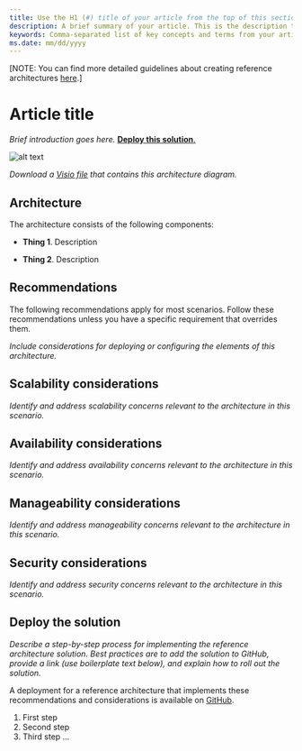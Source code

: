 ```yaml
---
title: Use the H1 (#) title of your article from the top of this section. Both titles should be identical. Maximum recommended length is 60 characters
description: A brief summary of your article. This is the description that appears in search engine results. Maximum recommended length is 150-160 characters
keywords: Comma-separated list of key concepts and terms from your article (optional).
ms.date: mm/dd/yyyy
---
```


[NOTE: You can find more detailed guidelines about creating reference architectures [here](../reference-architectures.md).]

# Article title

_Brief introduction goes here._ [**Deploy this solution**.](#deploy-the-solution)

![alt text](./media/folder_name/architecture-diagram.png)

_Download a [Visio file](https://arch-center.azureedge.net/cdn/architecture.vsdx) that contains this architecture diagram._

## Architecture

The architecture consists of the following components:

- **Thing 1**. Description

- **Thing 2**. Description

## Recommendations

The following recommendations apply for most scenarios. Follow these recommendations unless you have a specific requirement that overrides them.

_Include considerations for deploying or configuring the elements of this architecture._

## Scalability considerations

_Identify and address scalability concerns relevant to the architecture in this scenario._

## Availability considerations

_Identify and address availability concerns relevant to the architecture in this scenario._

## Manageability considerations

_Identify and address manageability concerns relevant to the architecture in this scenario._

## Security considerations

_Identify and address security concerns relevant to the architecture in this scenario._

## Deploy the solution

_Describe a step-by-step process for implementing the reference architecture solution. Best practices are to add the solution to GitHub, provide a link (use boilerplate text below), and explain how to roll out the solution._

A deployment for a reference architecture that implements these recommendations and considerations is available on [GitHub](https://www.github.com/path-to-repo).

1. First step
2. Second step
3. Third step ...
